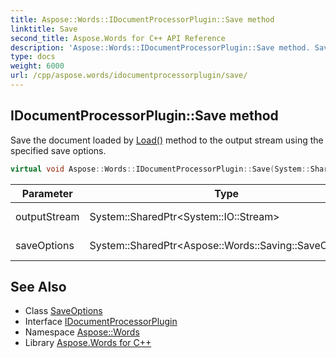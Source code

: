 ```yaml
---
title: Aspose::Words::IDocumentProcessorPlugin::Save method
linktitle: Save
second_title: Aspose.Words for C++ API Reference
description: 'Aspose::Words::IDocumentProcessorPlugin::Save method. Save the document loaded by Load() method to the output stream using the specified save options in C++.'
type: docs
weight: 6000
url: /cpp/aspose.words/idocumentprocessorplugin/save/
---
```

## IDocumentProcessorPlugin::Save method


Save the document loaded by [Load()](../load/) method to the output stream using the specified save options.

```cpp
virtual void Aspose::Words::IDocumentProcessorPlugin::Save(System::SharedPtr<System::IO::Stream> outputStream, System::SharedPtr<Aspose::Words::Saving::SaveOptions> saveOptions)=0
```


| Parameter | Type | Description |
| --- | --- | --- |
| outputStream | System::SharedPtr\<System::IO::Stream\> | The output stream. |
| saveOptions | System::SharedPtr\<Aspose::Words::Saving::SaveOptions\> | The save options. |

## See Also

* Class [SaveOptions](../../../aspose.words.saving/saveoptions/)
* Interface [IDocumentProcessorPlugin](../)
* Namespace [Aspose::Words](../../)
* Library [Aspose.Words for C++](../../../)
